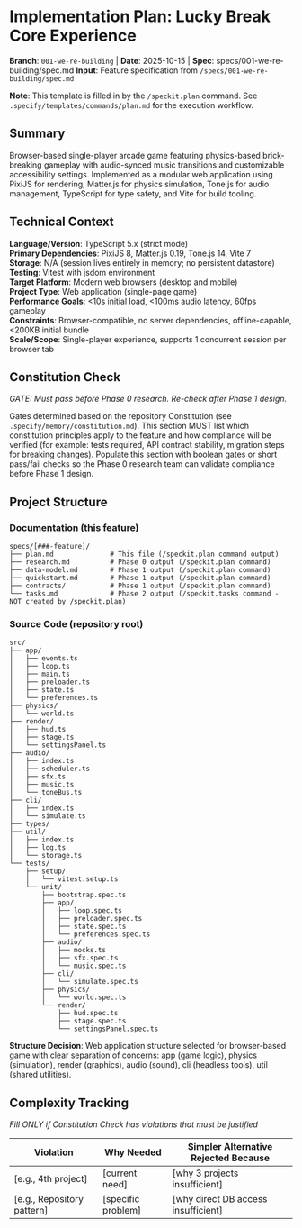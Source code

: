 # Implementation Plan: Lucky Break Core Experience

**Branch**: `001-we-re-building` | **Date**: 2025-10-15 | **Spec**: specs/001-we-re-building/spec.md
**Input**: Feature specification from `/specs/001-we-re-building/spec.md`

**Note**: This template is filled in by the `/speckit.plan` command. See `.specify/templates/commands/plan.md` for the execution workflow.

## Summary

Browser-based single-player arcade game featuring physics-based brick-breaking gameplay with audio-synced music transitions and customizable accessibility settings. Implemented as a modular web application using PixiJS for rendering, Matter.js for physics simulation, Tone.js for audio management, TypeScript for type safety, and Vite for build tooling.

## Technical Context

**Language/Version**: TypeScript 5.x (strict mode)  
**Primary Dependencies**: PixiJS 8, Matter.js 0.19, Tone.js 14, Vite 7  
**Storage**: N/A (session lives entirely in memory; no persistent datastore)  
**Testing**: Vitest with jsdom environment  
**Target Platform**: Modern web browsers (desktop and mobile)  
**Project Type**: Web application (single-page game)  
**Performance Goals**: <10s initial load, <100ms audio latency, 60fps gameplay  
**Constraints**: Browser-compatible, no server dependencies, offline-capable, <200KB initial bundle  
**Scale/Scope**: Single-player experience, supports 1 concurrent session per browser tab

## Constitution Check

*GATE: Must pass before Phase 0 research. Re-check after Phase 1 design.*

Gates determined based on the repository Constitution (see `.specify/memory/constitution.md`).
This section MUST list which constitution principles apply to the feature and how compliance will be
verified (for example: tests required, API contract stability, migration steps for breaking changes).
Populate this section with boolean gates or short pass/fail checks so the Phase 0 research team can
validate compliance before Phase 1 design.

## Project Structure

### Documentation (this feature)

```
specs/[###-feature]/
├── plan.md              # This file (/speckit.plan command output)
├── research.md          # Phase 0 output (/speckit.plan command)
├── data-model.md        # Phase 1 output (/speckit.plan command)
├── quickstart.md        # Phase 1 output (/speckit.plan command)
├── contracts/           # Phase 1 output (/speckit.plan command)
└── tasks.md             # Phase 2 output (/speckit.tasks command - NOT created by /speckit.plan)
```

### Source Code (repository root)

```
src/
├── app/
│   ├── events.ts
│   ├── loop.ts
│   ├── main.ts
│   ├── preloader.ts
│   ├── state.ts
│   └── preferences.ts
├── physics/
│   └── world.ts
├── render/
│   ├── hud.ts
│   ├── stage.ts
│   └── settingsPanel.ts
├── audio/
│   ├── index.ts
│   ├── scheduler.ts
│   ├── sfx.ts
│   ├── music.ts
│   └── toneBus.ts
├── cli/
│   ├── index.ts
│   └── simulate.ts
├── types/
├── util/
│   ├── index.ts
│   ├── log.ts
│   └── storage.ts
└── tests/
    ├── setup/
    │   └── vitest.setup.ts
    └── unit/
        ├── bootstrap.spec.ts
        ├── app/
        │   ├── loop.spec.ts
        │   ├── preloader.spec.ts
        │   ├── state.spec.ts
        │   └── preferences.spec.ts
        ├── audio/
        │   ├── mocks.ts
        │   ├── sfx.spec.ts
        │   └── music.spec.ts
        ├── cli/
        │   └── simulate.spec.ts
        ├── physics/
        │   └── world.spec.ts
        └── render/
            ├── hud.spec.ts
            ├── stage.spec.ts
            └── settingsPanel.spec.ts
```

**Structure Decision**: Web application structure selected for browser-based game with clear separation of concerns: app (game logic), physics (simulation), render (graphics), audio (sound), cli (headless tools), util (shared utilities).

## Complexity Tracking

*Fill ONLY if Constitution Check has violations that must be justified*

| Violation | Why Needed | Simpler Alternative Rejected Because |
|-----------|------------|-------------------------------------|
| [e.g., 4th project] | [current need] | [why 3 projects insufficient] |
| [e.g., Repository pattern] | [specific problem] | [why direct DB access insufficient] |
